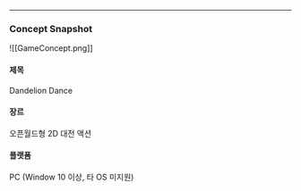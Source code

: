 
---

### Concept Snapshot

![[GameConcept.png]]
#### 제목
Dandelion Dance

#### 장르
오픈월드형 2D 대전 액션

#### 플랫폼
PC (Window 10 이상, 타 OS 미지원)

#### 
